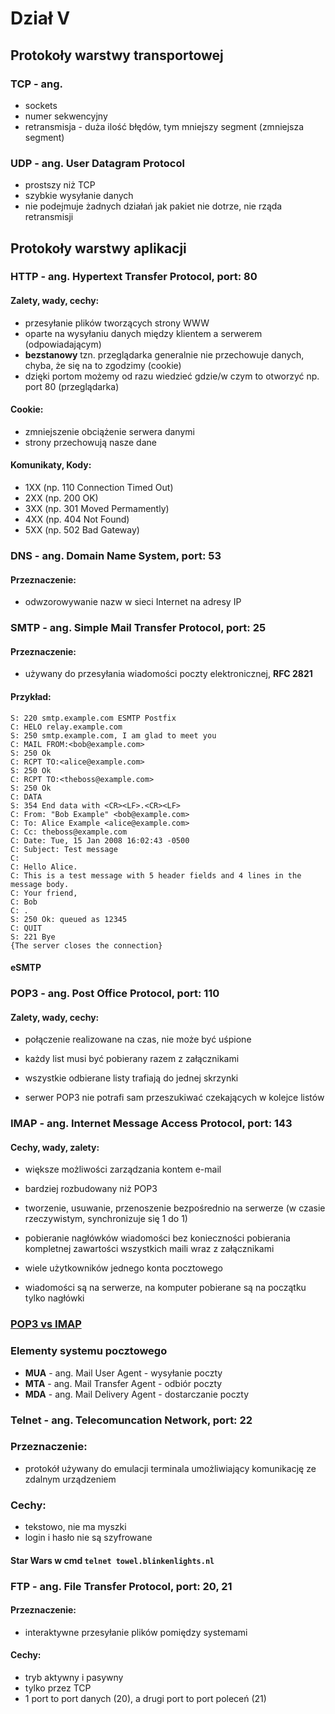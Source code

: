 # Dział V
## Protokoły warstwy transportowej
### TCP - ang.
- sockets
- numer sekwencyjny
- retransmisja - duża ilość błędów, tym mniejszy segment (zmniejsza segment)
### UDP - ang. User Datagram Protocol
- prostszy niż TCP
- szybkie wysyłanie danych
- nie podejmuje żadnych działań jak pakiet nie dotrze, nie rząda retransmisji

## Protokoły warstwy aplikacji
### HTTP - ang. Hypertext Transfer Protocol, port: 80
#### Zalety, wady, cechy:
- przesyłanie plików tworzących strony WWW
- oparte na wysyłaniu danych między klientem a serwerem (odpowiadającym)
- **bezstanowy** tzn. przeglądarka generalnie nie przechowuje danych, chyba, że się na to zgodzimy (cookie)
- dzięki portom możemy od razu wiedzieć gdzie/w czym to otworzyć np. port 80 (przeglądarka)
#### Cookie:
- zmniejszenie obciążenie serwera danymi
- strony przechowują nasze dane
#### Komunikaty, Kody:
- 1XX (np. 110 Connection Timed Out)
- 2XX (np. 200 OK)
- 3XX (np. 301 Moved Permamently)
- 4XX (np. 404 Not Found)
- 5XX (np. 502 Bad Gateway)

### DNS - ang. Domain Name System, port: 53
#### Przeznaczenie:
- odwzorowywanie nazw w sieci Internet na adresy IP

### SMTP - ang. Simple Mail Transfer Protocol, port: 25
#### Przeznaczenie:
- używany do przesyłania wiadomości poczty elektronicznej, **RFC 2821**

#### Przykład:
    S: 220 smtp.example.com ESMTP Postfix
    C: HELO relay.example.com
    S: 250 smtp.example.com, I am glad to meet you
    C: MAIL FROM:<bob@example.com>
    S: 250 Ok
    C: RCPT TO:<alice@example.com>
    S: 250 Ok
    C: RCPT TO:<theboss@example.com>
    S: 250 Ok
    C: DATA
    S: 354 End data with <CR><LF>.<CR><LF>
    C: From: "Bob Example" <bob@example.com>
    C: To: Alice Example <alice@example.com>
    C: Cc: theboss@example.com
    C: Date: Tue, 15 Jan 2008 16:02:43 -0500
    C: Subject: Test message
    C:
    C: Hello Alice.
    C: This is a test message with 5 header fields and 4 lines in the message body.
    C: Your friend,
    C: Bob
    C: .
    S: 250 Ok: queued as 12345
    C: QUIT
    S: 221 Bye
    {The server closes the connection}

#### eSMTP

### POP3 - ang. Post Office Protocol, port: 110

#### Zalety, wady, cechy: 

- połączenie realizowane na czas, nie może być uśpione

- każdy list musi być pobierany razem z załącznikami

- wszystkie odbierane listy trafiają do jednej skrzynki

- serwer POP3 nie potrafi sam przeszukiwać czekających w kolejce listów

### IMAP - ang. Internet Message Access Protocol, port: 143

#### Cechy, wady, zalety:

- większe możliwości zarządzania kontem e-mail

- bardziej rozbudowany niż POP3

- tworzenie, usuwanie, przenoszenie bezpośrednio na serwerze (w czasie rzeczywistym, synchronizuje się 1 do 1)

- pobieranie nagłówków wiadomości bez konieczności pobierania kompletnej zawartości wszystkich maili wraz z załącznikami

- wiele użytkowników jednego konta pocztowego

- wiadomości są na serwerze, na komputer pobierane są na początku tylko nagłówki

### [POP3 vs IMAP](https://www.youtube.com/watch?v=TnDAwKu1OfQ "YouTube")

### Elementy systemu pocztowego

- **MUA** - ang. Mail User Agent - wysyłanie poczty 
- **MTA** - ang. Mail Transfer Agent - odbiór poczty
- **MDA** - ang. Mail Delivery Agent - dostarczanie poczty

### Telnet - ang. Telecomuncation Network, port: 22

### Przeznaczenie:

- protokół używany do emulacji terminala umożliwiający komunikację ze zdalnym urządzeniem

### Cechy:

- tekstowo, nie ma myszki
- login i hasło nie są szyfrowane

#### Star Wars w cmd `telnet towel.blinkenlights.nl`

### FTP - ang. File Transfer Protocol, port: 20, 21

#### Przeznaczenie:

- interaktywne przesyłanie plików pomiędzy systemami

#### Cechy:

- tryb aktywny i pasywny
- tylko przez TCP
- 1 port to port danych (20), a drugi port to port poleceń (21)